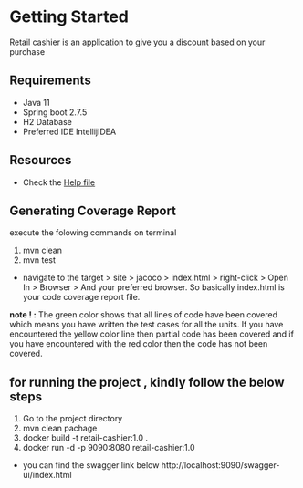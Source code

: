 # Getting Started

Retail cashier is an application to give you a discount based on your purchase

## Requirements

* Java 11
* Spring boot 2.7.5
* H2 Database
* Preferred IDE IntellijIDEA

## Resources

* Check the [Help file](./HELP.md)

## Generating Coverage Report
execute the folowing commands on terminal
1. mvn clean
2. mvn test

- navigate to the target > site > jacoco > index.html > right-click > Open In > Browser > And your preferred browser. So basically index.html is your code coverage report file. 

**note ! :**
The green color shows that all lines of code have been covered which means you have written the test cases for all the units. If you have encountered the yellow color line then partial code has been covered and if you have encountered with the red color then the code has not been covered. 

## for running the project , kindly follow the below steps

1.  Go to the project directory 
2.  mvn clean pachage
3.  docker build -t retail-cashier:1.0 . 
4.  docker run -d -p 9090:8080 retail-cashier:1.0

* you can find the swagger link below
http://localhost:9090/swagger-ui/index.html
